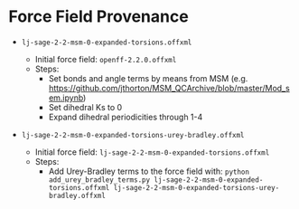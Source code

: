 # Force Field Provenance

 - `lj-sage-2-2-msm-0-expanded-torsions.offxml`
    - Initial force field: `openff-2.2.0.offxml`
    - Steps:
        - Set bonds and angle terms by means from MSM (e.g. https://github.com/jthorton/MSM_QCArchive/blob/master/Mod_sem.ipynb)
        - Set dihedral Ks to 0
        - Expand dihedral periodicities through 1-4

- `lj-sage-2-2-msm-0-expanded-torsions-urey-bradley.offxml`
    - Initial force field: `lj-sage-2-2-msm-0-expanded-torsions.offxml`
    - Steps:
        - Add Urey-Bradley terms to the force field with: `python add_urey_bradley_terms.py lj-sage-2-2-msm-0-expanded-torsions.offxml lj-sage-2-2-msm-0-expanded-torsions-urey-bradley.offxml`
